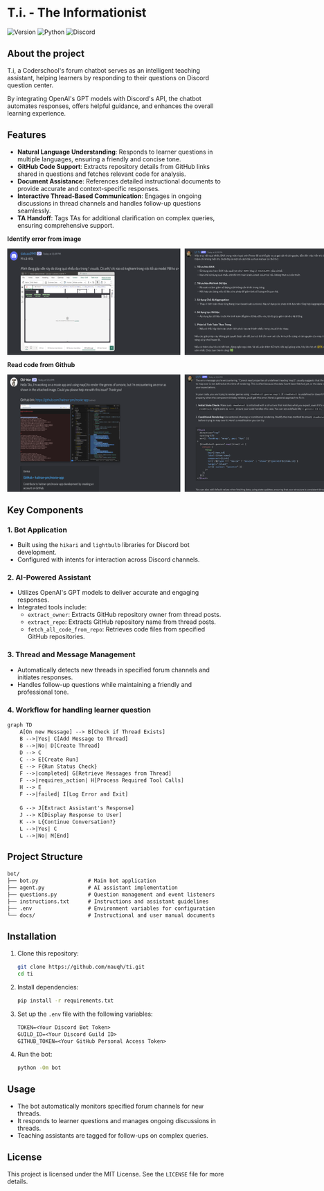 # T.i. - The Informationist

![Version](https://img.shields.io/badge/Latest%20Version-v0.0.2-%2300b4d8.svg?&style=for-the-badge&logo=git&logoColor=white)
![Python](https://img.shields.io/badge/Python-%230096c7.svg?&style=for-the-badge&logo=python&logoColor=white)
![Discord](https://img.shields.io/badge/Discord-%235865F2.svg?style=for-the-badge&logo=discord&logoColor=white)

## About the project
T.i, a Coderschool's forum chatbot serves as an intelligent teaching assistant, helping learners by responding to their questions on Discord question center. 

By integrating OpenAI's GPT models with Discord's API, the chatbot automates responses, offers helpful guidance, and enhances the overall learning experience.

## Features
- **Natural Language Understanding**: Responds to learner questions in multiple languages, ensuring a friendly and concise tone.
- **GitHub Code Support**: Extracts repository details from GitHub links shared in questions and fetches relevant code for analysis.
- **Document Assistance**: References detailed instructional documents to provide accurate and context-specific responses.
- **Interactive Thread-Based Communication**: Engages in ongoing discussions in thread channels and handles follow-up questions seamlessly.
- **TA Handoff**: Tags TAs for additional clarification on complex queries, ensuring comprehensive support.

**Identify error from image**
<div style="display: flex;">
  <img width="400" src="img/fig1.png" style="margin-right: 10px;">
  <img width="400" src="img/fig2.png">
</div>

**Read code from Github**
<div style="display: flex;">
  <img width="400" src="img/fig5.png" style="margin-right: 10px;">
  <img width="400" src="img/fig6.png">
</div>

## Key Components
### 1. **Bot Application**
- Built using the `hikari` and `lightbulb` libraries for Discord bot development.
- Configured with intents for interaction across Discord channels.

### 2. **AI-Powered Assistant**
- Utilizes OpenAI's GPT models to deliver accurate and engaging responses.
- Integrated tools include:
  - `extract_owner`: Extracts GitHub repository owner from thread posts.
  - `extract_repo`: Extracts GitHub repository name from thread posts.
  - `fetch_all_code_from_repo`: Retrieves code files from specified GitHub repositories.

### 3. **Thread and Message Management**
- Automatically detects new threads in specified forum channels and initiates responses.
- Handles follow-up questions while maintaining a friendly and professional tone.

### 4. Workflow for handling learner question
```mermaid
graph TD
    A[On new Message] --> B[Check if Thread Exists]
    B -->|Yes| C[Add Message to Thread]
    B -->|No| D[Create Thread]
    D --> C
    C --> E[Create Run]
    E --> F{Run Status Check}
    F -->|completed| G[Retrieve Messages from Thread]
    F -->|requires_action| H[Process Required Tool Calls]
    H --> E
    F -->|failed| I[Log Error and Exit]

    G --> J[Extract Assistant's Response]
    J --> K[Display Response to User]
    K --> L{Continue Conversation?}
    L -->|Yes| C
    L -->|No| M[End]
```
## Project Structure
```
bot/
├── bot.py                # Main bot application
├── agent.py              # AI assistant implementation
├── questions.py          # Question management and event listeners
├── instructions.txt      # Instructions and assistant guidelines
├── .env                  # Environment variables for configuration
└── docs/                 # Instructional and user manual documents
```

## Installation
1. Clone this repository:
   ```bash
   git clone https://github.com/nauqh/ti.git
   cd ti
   ```

2. Install dependencies:
   ```bash
   pip install -r requirements.txt
   ```

3. Set up the `.env` file with the following variables:
   ```env
   TOKEN=<Your Discord Bot Token>
   GUILD_ID=<Your Discord Guild ID>
   GITHUB_TOKEN=<Your GitHub Personal Access Token>
   ```

4. Run the bot:
   ```bash
   python -Om bot
   ```

## Usage
- The bot automatically monitors specified forum channels for new threads.
- It responds to learner questions and manages ongoing discussions in threads.
- Teaching assistants are tagged for follow-ups on complex queries.

## License
This project is licensed under the MIT License. See the `LICENSE` file for more details.